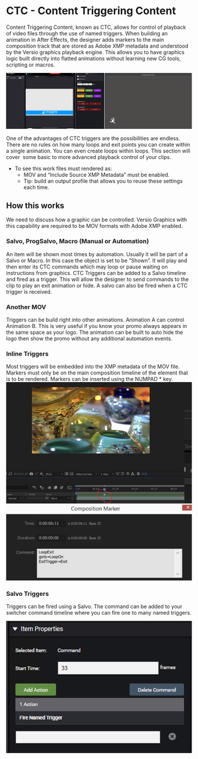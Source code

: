 <!--
Title : 2093968193_what_is_ctc_explanation

- Created : 2022-01-03 12:59
- Updated :
- Author : James Rivers
- Written against (version):
- Sources :
- Author Notes :
- Tags : [!versio_graphics_moc](../../!versio_graphics_moc.md)
-->
# CTC - Content Triggering Content
Content Triggering Content, known as CTC, allows for control of playback of video files through the use of named triggers. When building an animation in After Effects, the designer adds markers to the main composition track that are stored as Adobe XMP metadata and understood by the Versio graphics playback engine. This allows you to have graphics logic built directly into flatted animations without learning new CG tools, scripting or macros.

![](attachments/2022-01-03%2013.02.06.gif)

One of the advantages of CTC triggers are the possibilities are endless. There are no rules on how many loops and exit points you can create within a single animation. You can even create loops within loops. This section will cover  some basic to more advanced playback control of your clips.

- To see this work files must rendered as: 
	- MOV and “Include Source XMP Metadata” must be enabled.
	- Tip: build an output profile that allows you to reuse these settings each time.

## How this works
We need to discuss how a graphic can be controlled. Versio Graphics with this capability are required to be MOV formats with Adobe XMP enabled.

### Salvo, ProgSalvo, Macro (Manual or Automation)
An item will be shown most times by automation. Usually it will be part of a Salvo or Macro. In this case the object is set to be “Shown”. It will play and then enter its CTC commands which may loop or pause waiting on instructions from graphics. CTC Triggers can be added to a Salvo timeline and fired as a trigger. This will allow the designer to send commands to the clip to play an exit animation or hide. A salvo can also be fired when a CTC trigger is received.  

### Another MOV
Triggers can be build right into other animations. Animation A can control Animation B. This is very useful if you know your promo always appears in the same space as your logo. The animation can be built to auto hide the logo then show the promo without any additional automation events.

### Inline Triggers
Most triggers will be embedded into the XMP metadata of the MOV file. 
Markers must only be on the main composition timeline of the element that is to be rendered. Markers can be inserted using the NUMPAD * key.
![](attachments/Pasted%20image%2020220103131206.png)
![](attachments/Pasted%20image%2020220103131216.png)
### Salvo Triggers 
Triggers can be fired using a Salvo. The command can be added to your switcher command timeline where you can fire one to many named triggers. 

![](attachments/Pasted%20image%2020220103131355.png)